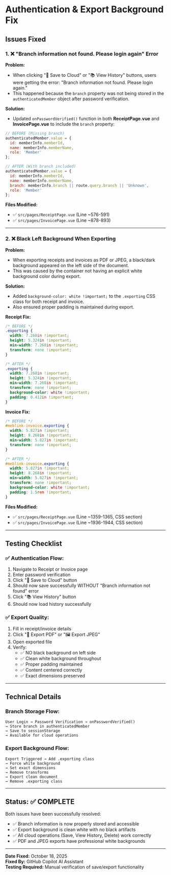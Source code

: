 # Authentication & Export Background Fix

## Issues Fixed

### 1. ❌ "Branch information not found. Please login again" Error

**Problem:**
- When clicking "💾 Save to Cloud" or "📚 View History" buttons, users were getting the error: "Branch information not found. Please login again."
- This happened because the `branch` property was not being stored in the `authenticatedMember` object after password verification.

**Solution:**
- Updated `onPasswordVerified()` function in both **ReceiptPage.vue** and **InvoicePage.vue** to include the `branch` property:

```javascript
// BEFORE (Missing branch)
authenticatedMember.value = {
  id: memberInfo.memberId,
  name: memberInfo.memberName,
  role: 'Member'
};

// AFTER (With branch included)
authenticatedMember.value = {
  id: memberInfo.memberId,
  name: memberInfo.memberName,
  branch: memberInfo.branch || route.query.branch || 'Unknown',
  role: 'Member'
};
```

**Files Modified:**
- ✅ `src/pages/ReceiptPage.vue` (Line ~576-591)
- ✅ `src/pages/InvoicePage.vue` (Line ~878-893)

---

### 2. ❌ Black Left Background When Exporting

**Problem:**
- When exporting receipts and invoices as PDF or JPEG, a black/dark background appeared on the left side of the document.
- This was caused by the container not having an explicit white background color during export.

**Solution:**
- Added `background-color: white !important;` to the `.exporting` CSS class for both receipt and invoice.
- Also ensured proper padding is maintained during export.

**Receipt Fix:**
```css
/* BEFORE */
.exporting {
  width: 7.268in !important;
  height: 5.324in !important;
  min-width: 7.268in !important;
  transform: none !important;
}

/* AFTER */
.exporting {
  width: 7.268in !important;
  height: 5.324in !important;
  min-width: 7.268in !important;
  transform: none !important;
  background-color: white !important;
  padding: 0.412in !important;
}
```

**Invoice Fix:**
```css
/* BEFORE */
#meblink-invoice.exporting {
  width: 5.827in !important;
  height: 8.268in !important;
  min-width: 5.827in !important;
  transform: none !important;
}

/* AFTER */
#meblink-invoice.exporting {
  width: 5.827in !important;
  height: 8.268in !important;
  min-width: 5.827in !important;
  transform: none !important;
  background-color: white !important;
  padding: 1.5rem !important;
}
```

**Files Modified:**
- ✅ `src/pages/ReceiptPage.vue` (Line ~1359-1365, CSS section)
- ✅ `src/pages/InvoicePage.vue` (Line ~1936-1944, CSS section)

---

## Testing Checklist

### ✅ Authentication Flow:
1. Navigate to Receipt or Invoice page
2. Enter password verification
3. Click "💾 Save to Cloud" button
4. Should now save successfully WITHOUT "Branch information not found" error
5. Click "📚 View History" button
6. Should now load history successfully

### ✅ Export Quality:
1. Fill in receipt/invoice details
2. Click "📄 Export PDF" or "🖼️ Export JPEG"
3. Open exported file
4. Verify:
   - ✅ NO black background on left side
   - ✅ Clean white background throughout
   - ✅ Proper padding maintained
   - ✅ Content centered correctly
   - ✅ Exact dimensions preserved

---

## Technical Details

### Branch Storage Flow:
```
User Login → Password Verification → onPasswordVerified() 
→ Store branch in authenticatedMember 
→ Save to sessionStorage 
→ Available for cloud operations
```

### Export Background Flow:
```
Export Triggered → Add .exporting class 
→ Force white background 
→ Set exact dimensions 
→ Remove transforms 
→ Export clean document 
→ Remove .exporting class
```

---

## Status: ✅ COMPLETE

Both issues have been successfully resolved:
- ✅ Branch information is now properly stored and accessible
- ✅ Export background is clean white with no black artifacts
- ✅ All cloud operations (Save, View History, Delete) work correctly
- ✅ PDF and JPEG exports have professional white backgrounds

---

**Date Fixed:** October 18, 2025  
**Fixed By:** GitHub Copilot AI Assistant  
**Testing Required:** Manual verification of save/export functionality
